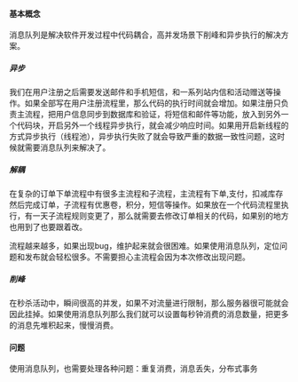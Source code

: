 #### 基本概念

​消息队列是解决软件开发过程中代码耦合，高并发场景下削峰和异步执行的解决方案。

##### 异步	

​我们在用户注册之后需要发送邮件和手机短信，和一系列站内信和活动赠送等操作。如果全部写在用户注册流程里，那么代码的执行时间就会增加。如果注册只负责主流程，把用户信息同步到数据库和验证，将短信和邮件等功能，放入到另外一个代码块，开启另外一个线程异步执行，就会减少响应时间。如果用开启新线程的方式异步执行（线程池），异步执行失败了就会导致严重的数据一致性问题，这时候就需要消息队列来解决了。

##### 解耦

​在复杂的订单下单流程中有很多主流程和子流程，主流程有下单,支付，扣减库存然后完成订单，子流程有优惠卷，积分，短信等操作。如果放在一个代码流程里执行，有一天子流程规则变更了，那么就需要去修改订单相关的代码，如果别的地方也用到了也要跟着改。

​流程越来越多，如果出现bug，维护起来就会很困难。如果使用消息队列，定位问题和发布就会轻松很多。不需要担心主流程会因为本次修改出现问题。

##### 削峰

​在秒杀活动中，瞬间很高的并发，如果不对流量进行限制，那么服务器很可能就会因此挂掉。如果使用消息队列那么我们就可以设置每秒钟消费的消息数量，把更多的消息先堆积起来，慢慢消费。

#### 问题

​使用消息队列，也需要处理各种问题：重复消费，消息丢失，分布式事务